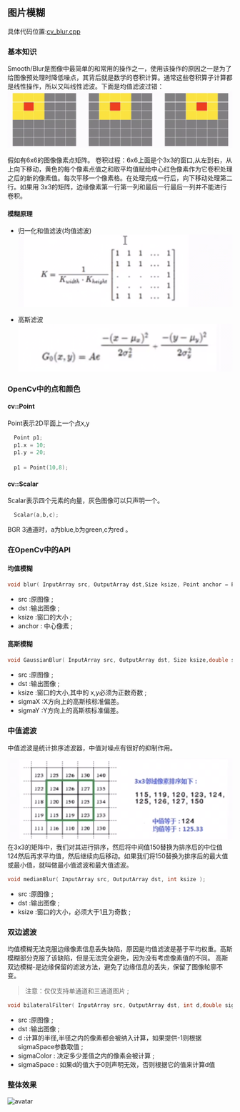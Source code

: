 ## 图片模糊

  具体代码位置:[cv_blur.cpp](../app/src/main/cpp/effects/blur/cv_blur.cpp)

### 基本知识

  Smooth/Blur是图像中最简单的和常用的操作之一，使用该操作的原因之一是为了给图像预处理时降低噪点，其背后就是数学的卷积计算。通常这些卷积算子计算都是线性操作，所以又叫线性滤波。下面是均值滤波过错：
![avatar](../images/blur.png)

  假如有6x6的图像像素点矩阵。
  卷积过程：6x6上面是个3x3的窗口,从左到右，从上向下移动，黄色的每个像素点值之和取平均值赋给中心红色像素作为它卷积处理之后的新的像素值。每次平移一个像素格。在处理完成一行后，向下移动处理第二行。如果用
3x3的矩阵，边缘像素第一行第一列和最后一行最后一列并不能进行卷积。

#### 模糊原理

 - 归一化和值滤波(均值滤波)
![avatar](../images/blur1.png)

 - 高斯滤波
![avatar](../images/blur2.png)

### OpenCv中的点和颜色

#### cv::Point

  Point表示2D平面上一个点x,y

```c++
  Point p1;
  p1.x = 10;
  p1.y = 20;

  p1 = Point(10,8);
```
#### cv::Scalar

  Scalar表示四个元素的向量，灰色图像可以只声明一个。

```c++
  Scalar(a,b,c);
```
  BGR 3通道时，a为blue,b为green,c为red 。

###

### 在OpenCv中的API

#### 均值模糊

```c++
void blur( InputArray src, OutputArray dst,Size ksize, Point anchor = Point(-1,-1),int borderType = BORDER_DEFAULT );
```
 - src :原图像 ;
 - dst :输出图像 ;
 - ksize :窗口的大小 ;
 - anchor : 中心像素 ;

#### 高斯模糊

```c++
void GaussianBlur( InputArray src, OutputArray dst, Size ksize,double sigmaX, double sigmaY = 0,int borderType = BORDER_DEFAULT );
```
 - src :原图像 ;
 - dst :输出图像 ;
 - ksize :窗口的大小,其中的 x,y必须为正数奇数 ;
 - sigmaX :X方向上的高斯核标准偏差。
 - sigmaY :Y方向上的高斯核标准偏差。

### 中值滤波

  中值滤波是统计排序滤波器，中值对噪点有很好的抑制作用。

![avatar](../images/blur3.png)
  在3x3的矩阵中，我们对其进行排序，然后将中间值150替换为排序后的中位值124然后再求平均值，然后继续向后移动。如果我们将150替换为排序后的最大值或最小值，就叫做最小值滤波和最大值滤波。

```c++
void medianBlur( InputArray src, OutputArray dst, int ksize );
```
 - src :原图像 ;
 - dst :输出图像 ;
 - ksize :窗口的大小，必须大于1且为奇数 ;

### 双边滤波

  均值模糊无法克服边缘像素信息丢失缺陷，原因是均值滤波是基于平均权重。高斯模糊部分克服了该缺陷，但是无法完全避免，因为没有考虑像素值的不同。
高斯双边模糊-是边缘保留的滤波方法，避免了边缘信息的丢失，保留了图像轮廓不变。

> 注意：仅仅支持单通道和三通道图片 ;

```c++
void bilateralFilter( InputArray src, OutputArray dst, int d,double sigmaColor, double sigmaSpace,int borderType = BORDER_DEFAULT );
```
 - src :原图像 ;
 - dst :输出图像 ;
 - d :计算的半径,半径之内的像素都会被纳入计算，如果提供-1则根据sigmaSpace参数取值 ;
 - sigmaColor : 决定多少差值之内的像素会被计算 ;
 - sigmaSpace : 如果d的值大于0则声明无效，否则根据它的值来计算d值

### 整体效果

![avatar](../images/blur4.png)

